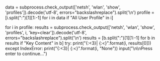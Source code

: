 data = subprocess.check_output(['netsh', 'wlan', 'show', 'profiles']).decode('utf-8', errors="backslashreplace").split('\n')
profile = [i.split(":")[1][1:-1] for i in data if "All User Profile" in i]

for i in profile:
    results = subprocess.check_output(['netsh', 'wlan', 'show', 'profiles', i, 'key=clear']).decode('utf-8', errors="backslashreplace").split('\n')
    results = [b.split(":")[1][1:-1] for b in results if "Key Content" in b]
    try:
        print("{:<3}|  {:<}".format(i, results[0]))
    except IndexError:
        print("{:<3}|  {:<}".format(i, "None"))
input("\n\nPress enter to continue...")       
